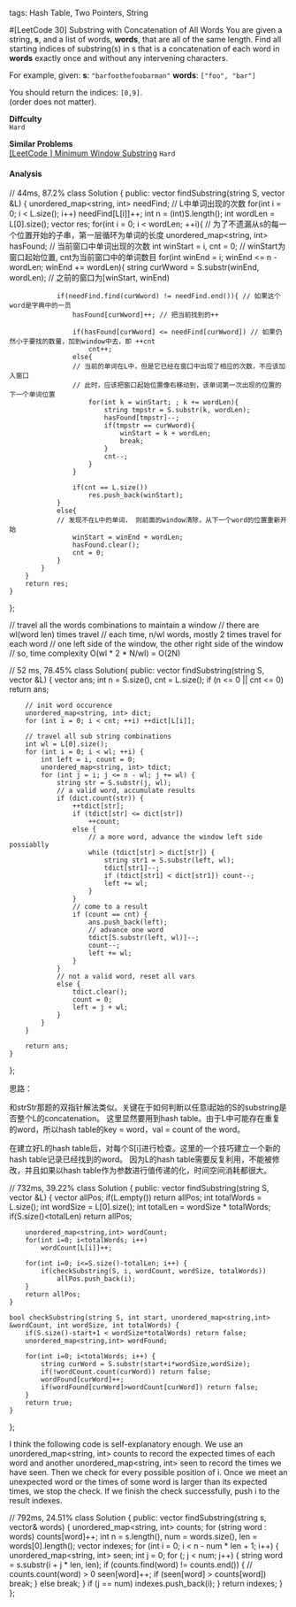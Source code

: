 tags: Hash Table, Two Pointers, String

#[LeetCode 30] Substring with Concatenation of All Words
You are given a string, **s**, and a list of words, **words**, that are all of the same length. Find all starting indices of substring(s) in s that is a concatenation of each word in **words** exactly once and without any intervening characters.

For example, given:
**s**: `"barfoothefoobarman"`
**words**: `["foo", "bar"]`

You should return the indices: `[0,9]`.  
(order does not matter).

**Diffculty**  
`Hard`

**Similar Problems**  
[[LeetCode ] Minimum Window Substring]() `Hard`


#### Analysis



// 44ms, 87.2%
class Solution {
public:
    vector<int> findSubstring(string S, vector<string> &L) {
        unordered_map<string, int> needFind; // L中单词出现的次数
        for(int i = 0; i < L.size(); i++)
            needFind[L[i]]++;
        int n = (int)S.length();
        int wordLen = L[0].size();
        vector<int> res;
        for(int i = 0; i < wordLen; ++i){
        	// 为了不遗漏从s的每一个位置开始的子串，第一层循环为单词的长度
            unordered_map<string, int> hasFound;	// 当前窗口中单词出现的次数
            int winStart = i, cnt = 0;	// winStart为窗口起始位置, cnt为当前窗口中的单词数目
            for(int winEnd = i; winEnd <= n - wordLen; winEnd += wordLen){
                string curWword = S.substr(winEnd, wordLen); // 之前的窗口为[winStart, winEnd)

                if(needFind.find(curWword) != needFind.end()){ // 如果这个word是字典中的一员
                    hasFound[curWword]++; // 把当前找到的++

                    if(hasFound[curWword] <= needFind[curWword]) // 如果仍然小于要找的数量，加到window中去，即 ++cnt
                        cnt++;
                    else{
                    // 当前的单词在L中，但是它已经在窗口中出现了相应的次数，不应该加入窗口
                    // 此时，应该把窗口起始位置像右移动到，该单词第一次出现的位置的下一个单词位置
                        for(int k = winStart; ; k += wordLen){
                            string tmpstr = S.substr(k, wordLen);
                            hasFound[tmpstr]--;
                            if(tmpstr == curWword){
                                winStart = k + wordLen;
                                break;
                            }
                            cnt--;
                        }
                    }

                    if(cnt == L.size())
                        res.push_back(winStart);
                }
                else{
                // 发现不在L中的单词， 则前面的window清除，从下一个word的位置重新开始
                    winStart = winEnd + wordLen;
                    hasFound.clear();
                    cnt = 0;
                }
            }
        }
        return res;
    }
};

// travel all the words combinations to maintain a window
// there are wl(word len) times travel
// each time, n/wl words, mostly 2 times travel for each word
// one left side of the window, the other right side of the window
// so, time complexity O(wl * 2 * N/wl) = O(2N)

// 52 ms, 78.45%
class Solution{
public:
    vector<int> findSubstring(string S, vector<string> &L) {
        vector<int> ans;
        int n = S.size(), cnt = L.size();
        if (n <= 0 || cnt <= 0) return ans;

        // init word occurence
        unordered_map<string, int> dict;
        for (int i = 0; i < cnt; ++i) ++dict[L[i]];

        // travel all sub string combinations
        int wl = L[0].size();
        for (int i = 0; i < wl; ++i) {
            int left = i, count = 0;
            unordered_map<string, int> tdict;
            for (int j = i; j <= n - wl; j += wl) {
                string str = S.substr(j, wl);
                // a valid word, accumulate results
                if (dict.count(str)) {
                    ++tdict[str];
                    if (tdict[str] <= dict[str])
                        ++count;
                    else {
                        // a more word, advance the window left side possiablly
                        while (tdict[str] > dict[str]) {
                            string str1 = S.substr(left, wl);
                            tdict[str1]--;
                            if (tdict[str1] < dict[str1]) count--;
                            left += wl;
                        }
                    }
                    // come to a result
                    if (count == cnt) {
                        ans.push_back(left);
                        // advance one word
                        tdict[S.substr(left, wl)]--;
                        count--;
                        left += wl;
                    }
                }
                // not a valid word, reset all vars
                else {
                    tdict.clear();
                    count = 0;
                    left = j + wl;
                }
            }
        }

        return ans;
    }
};


思路：

和strStr那题的双指针解法类似。关键在于如何判断以任意i起始的S的substring是否整个L的concatenation。
这里显然要用到hash table。由于L中可能存在重复的word，所以hash table的key = word，val = count of the word。

在建立好L的hash table后，对每个S[i]进行检查。这里的一个技巧建立一个新的hash table记录已经找到的word。
因为L的hash table需要反复利用，不能被修改，并且如果以hash table作为参数进行值传递的化，时间空间消耗都很大。

// 732ms, 39.22%
class Solution {
public:
    vector<int> findSubstring(string S, vector<string> &L) {
        vector<int> allPos;
        if(L.empty()) return allPos;
        int totalWords = L.size();
        int wordSize = L[0].size();
        int totalLen = wordSize * totalWords;
        if(S.size()<totalLen) return allPos;

        unordered_map<string,int> wordCount;
        for(int i=0; i<totalWords; i++)
            wordCount[L[i]]++;

        for(int i=0; i<=S.size()-totalLen; i++) {
            if(checkSubstring(S, i, wordCount, wordSize, totalWords))
                allPos.push_back(i);
        }
        return allPos;
    }

    bool checkSubstring(string S, int start, unordered_map<string,int> &wordCount, int wordSize, int totalWords) {
        if(S.size()-start+1 < wordSize*totalWords) return false;
        unordered_map<string,int> wordFound;

        for(int i=0; i<totalWords; i++) {
            string curWord = S.substr(start+i*wordSize,wordSize);
            if(!wordCount.count(curWord)) return false;
            wordFound[curWord]++;
            if(wordFound[curWord]>wordCount[curWord]) return false;
        }
        return true;
    }
};

I think the following code is self-explanatory enough. We use an unordered_map<string, int>
counts to record the expected times of each word and another unordered_map<string, int> seen to
record the times we have seen. Then we check for every possible position of i.
Once we meet an unexpected word or the times of some word is larger than its expected times, we stop the check.
If we finish the check successfully, push i to the result indexes.

// 792ms, 24.51%
class Solution {
public:
    vector<int> findSubstring(string s, vector<string>& words) {
        unordered_map<string, int> counts;
        for (string word : words)
            counts[word]++;
        int n = s.length(), num = words.size(), len = words[0].length();
        vector<int> indexes;
        for (int i = 0; i < n - num * len + 1; i++) {
            unordered_map<string, int> seen;
            int j = 0;
            for (; j < num; j++) {
                string word = s.substr(i + j * len, len);
                if (counts.find(word) != counts.end()) { // counts.count(word) > 0
                    seen[word]++;
                    if (seen[word] > counts[word])
                        break;
                }
                else break;
            }
            if (j == num) indexes.push_back(i);
        }
        return indexes;
    }
};


